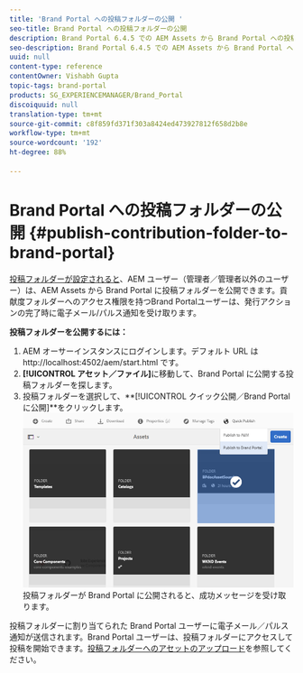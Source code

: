 ```yaml
---
title: 'Brand Portal への投稿フォルダーの公開 '
seo-title: Brand Portal への投稿フォルダーの公開
description: Brand Portal 6.4.5 での AEM Assets から Brand Portal への投稿フォルダーの公開について説明します。
seo-description: Brand Portal 6.4.5 での AEM Assets から Brand Portal への投稿フォルダーの公開について説明します。
uuid: null
content-type: reference
contentOwner: Vishabh Gupta
topic-tags: brand-portal
products: SG_EXPERIENCEMANAGER/Brand_Portal
discoiquuid: null
translation-type: tm+mt
source-git-commit: c8f859fd371f303a8424ed473927812f658d2b8e
workflow-type: tm+mt
source-wordcount: '192'
ht-degree: 88%

---
```



# Brand Portal への投稿フォルダーの公開 {#publish-contribution-folder-to-brand-portal}

[投稿フォルダーが設定されると](brand-portal-configure-contribution-folder-properties.md)、AEM ユーザー（管理者／管理者以外のユーザー）は、AEM Assets から Brand Portal に投稿フォルダーを公開できます。貢献度フォルダーへのアクセス権限を持つBrand Portalユーザーは、発行アクションの完了時に電子メール/パルス通知を受け取ります。

**投稿フォルダーを公開するには：**

1. AEM オーサーインスタンスにログインします。デフォルト URL は http://localhost:4502/aem/start.html です。
1. **[!UICONTROL アセット／ファイル]**&#x200B;に移動して、Brand Portal に公開する投稿フォルダーを探します。
1. 投稿フォルダーを選択して、**[!UICONTROL クイック公開／Brand Portal に公開]**をクリックします。
   ![](assets/publish-contribution-folder-to-bp.png)
投稿フォルダーが Brand Portal に公開されると、成功メッセージを受け取ります。

投稿フォルダーに割り当てられた Brand Portal ユーザーに電子メール／パルス通知が送信されます。Brand Portal ユーザーは、投稿フォルダーにアクセスして投稿を開始できます。[投稿フォルダーへのアセットのアップロード](brand-portal-upload-assets-to-contribution-folder.md)を参照してください。